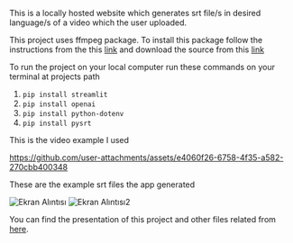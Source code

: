 This is a locally hosted website which generates srt file/s in desired language/s of a video which the user uploaded.

This project uses ffmpeg package. To install this package follow the instructions from the this [link](https://www.geeksforgeeks.org/how-to-install-ffmpeg-on-windows/) and download the source from this [link](https://github.com/GyanD/codexffmpeg/releases/tag/2024-09-05-git-3d0d0f68d5)

To run the project on your local computer run these commands on your terminal at projects path

1) ```pip install streamlit```
2) ```pip install openai```
3) ```pip install python-dotenv```
4) ```pip install pysrt```

This is the video example I used 

https://github.com/user-attachments/assets/e4060f26-6758-4f35-a582-270cbb400348

These are the example srt files the app generated

![Ekran Alıntısı](https://github.com/user-attachments/assets/b64df2bd-e153-4272-a2bc-ea76e6f1c75f)
![Ekran Alıntısı2](https://github.com/user-attachments/assets/ab8a120f-f9a0-44d1-8133-75230dd080ce)

You can find the presentation of this project and other files related from [here](https://drive.google.com/drive/folders/1CzVUm1cRyx2QTBBXrVUcQwzfnldvRAmD?usp=sharing).
